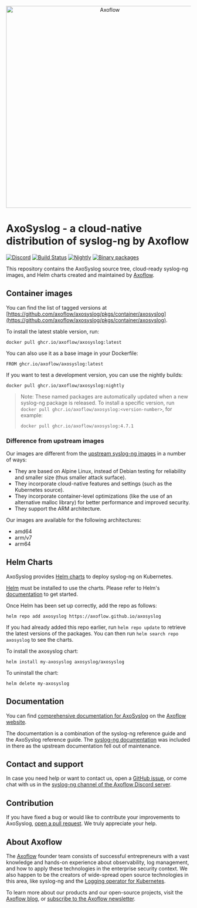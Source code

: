 <p align="center">
  <picture>
    <source media="(prefers-color-scheme: light)" srcset="https://github.com/axoflow/axosyslog/raw/main/docs/axosyslog.svg">
    <source media="(prefers-color-scheme: dark)" srcset="https://github.com/axoflow/axosyslog/raw/main/docs/axosyslog-white.svg">
    <img alt="Axoflow" src="https://github.com/axoflow/axosyslog/raw/main/docs/axosyslog.svg" width="550">
  </picture>
</p>

# AxoSyslog - a cloud-native distribution of syslog-ng by Axoflow


[![Discord](https://img.shields.io/discord/1082023686028148877?label=Discord&logo=discord&logoColor=white)](https://discord.gg/qmq53uBm2c)
[![Build Status](https://github.com/axoflow/axosyslog/actions/workflows/devshell.yml/badge.svg)](https://github.com/axoflow/axosyslog/actions/workflows/devshell.yml)
[![Nightly](https://github.com/axoflow/axosyslog/actions/workflows/nightly-release.yml/badge.svg)](https://github.com/axoflow/axosyslog/actions/workflows/nightly-release.yml)
[![Binary packages](https://github.com/axoflow/axosyslog/actions/workflows/packages.yml/badge.svg)](https://github.com/axoflow/axosyslog/actions/workflows/packages.yml)

This repository contains the AxoSyslog source tree, cloud-ready syslog-ng images, and Helm charts
created and maintained by [Axoflow](https://axoflow.com).

## Container images

You can find the list of tagged versions at [https://github.com/axoflow/axosyslog/pkgs/container/axosyslog](https://github.com/axoflow/axosyslog/pkgs/container/axosyslog).

To install the latest stable version, run:

```shell
docker pull ghcr.io/axoflow/axosyslog:latest
```

You can also use it as a base image in your Dockerfile:

```shell
FROM ghcr.io/axoflow/axosyslog:latest
```

If you want to test a development version, you can use the nightly builds:

```shell
docker pull ghcr.io/axoflow/axosyslog:nightly
```

> Note: These named packages are automatically updated when a new syslog-ng package is released. To install a specific version, run `docker pull ghcr.io/axoflow/axosyslog:<version-number>`, for example:
>
> ```shell
> docker pull ghcr.io/axoflow/axosyslog:4.7.1
> ```

### Difference from upstream images

Our images are different from the [upstream syslog-ng images](https://hub.docker.com/r/balabit/syslog-ng/) in a number of ways:

- They are based on Alpine Linux, instead of Debian testing for reliability and smaller size (thus smaller attack surface).
- They incorporate cloud-native features and settings (such as the Kubernetes source).
- They incorporate container-level optimizations (like the use of an alternative malloc library) for better performance and improved security.
- They support the ARM architecture.

Our images are available for the following architectures:

- amd64
- arm/v7
- arm64

## Helm Charts

AxoSyslog provides [Helm charts](https://helm.sh/docs/topics/charts/) to deploy syslog-ng on Kubernetes.

[Helm](https://helm.sh) must be installed to use the charts.  Please refer to
Helm's [documentation](https://helm.sh/docs) to get started.

Once Helm has been set up correctly, add the repo as follows:

    helm repo add axosyslog https://axoflow.github.io/axosyslog

If you had already added this repo earlier, run `helm repo update` to retrieve
the latest versions of the packages.  You can then run `helm search repo
axosyslog` to see the charts.

To install the axosyslog chart:

    helm install my-axosyslog axosyslog/axosyslog

To uninstall the chart:

    helm delete my-axosyslog

## Documentation

You can find [comprehensive documentation for AxoSyslog](https://axoflow.com/docs/axosyslog-core)
on the [Axoflow website](https://axoflow.com/).

The documentation is a combination of the syslog-ng reference guide and the
AxoSyslog reference guide.  The [syslog-ng documentation](https://axoflow.com/docs/axosyslog-core)
was included in there as the upstream documentation fell out of maintenance.

## Contact and support

In case you need help or want to contact us, open a [GitHub issue](https://github.com/axoflow/axosyslog/issues), or come chat with us in the [syslog-ng channel of the Axoflow Discord server](https://discord.gg/4Fzy7D66Qq).

## Contribution

If you have fixed a bug or would like to contribute your improvements to
AxoSyslog, [open a pull request](https://github.com/axoflow/axosyslog/pulls). We truly appreciate your help.

## About Axoflow

The [Axoflow](https://axoflow.com) founder team consists of successful entrepreneurs with a vast knowledge and hands-on experience about observability, log management, and how to apply these technologies in the enterprise security context. We also happen to be the creators of wide-spread open source technologies in this area, like syslog-ng and the [Logging operator for Kubernetes](https://github.com/kube-logging/logging-operator).

To learn more about our products and our open-source projects, visit the [Axoflow blog](https://axoflow.com/blog/), or [subscribe to the Axoflow newsletter](https://axoflow.com/#newsletter-subscription).
